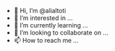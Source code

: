 - 👋 Hi, I’m @alialtoti
- 👀 I’m interested in ...
- 🌱 I’m currently learning ...
- 💞️ I’m looking to collaborate on ...
- 📫 How to reach me ...

<!---
alialtoti/alialtoti is a ✨ special ✨ repository because its `README.md` (this file) appears on your GitHub profile.
You can click the Preview link to take a look at your changes.
--->
